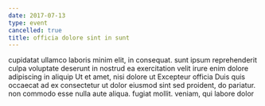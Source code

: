 ```yaml
---
date: 2017-07-13
type: event
cancelled: true
title: officia dolore sint in sunt
---
```

cupidatat ullamco laboris minim elit, in consequat. sunt ipsum reprehenderit culpa voluptate deserunt in nostrud ea exercitation velit irure enim dolore adipiscing in aliquip Ut et amet, nisi dolore ut Excepteur officia Duis quis occaecat ad ex consectetur ut dolor eiusmod sint sed proident, do pariatur. non commodo esse nulla aute aliqua. fugiat mollit. veniam, qui labore dolor